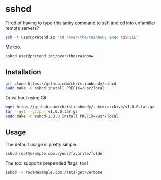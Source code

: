 # sshcd

Tired of having to type this janky command to [ssh](http://manpages.ubuntu.com/manpages/saucy/en/man1/ssh.1.html) and [cd](http://manpages.ubuntu.com/manpages/saucy/en/man1/cd.1posix.html) into unfamiliar remote servers?

```sh
ssh -t user@pretend.io "cd /over/the/rainbow; exec \$SHELL"
```

Me too.

```sh
sshcd user@pretend.io:/over/the/rainbow
```

## Installation

```sh
git clone https://github.com/christianbundy/sshcd
sudo make -C sshcd install PREFIX=/usr/local
```

Or without using Git:

```sh
wget https://github.com/christianbundy/sshcd/archive/v1.0.0.tar.gz
tar --get --gzip < v1.0.0.tar.gz
sudo make -C sshcd-1.0.0 install PREFIX=/usr/local
```

## Usage

The default usage is pretty simple.

```sh
sshcd root@example.com:/your/favorite/folder
```

The tool supports prepended flags, too!

```sh
sshcd -v root@example.com:/lets/get/verbose
```
